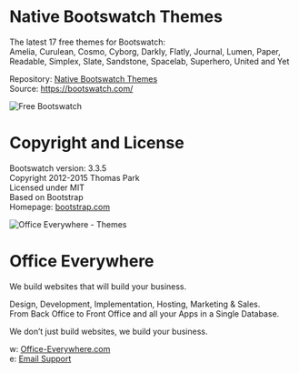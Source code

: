 # Native Bootswatch Themes

The latest 17 free themes for Bootswatch:<br>
Amelia, Curulean, Cosmo, Cyborg, Darkly, Flatly, Journal, Lumen, Paper, Readable, Simplex, Slate, Sandstone, Spacelab, Superhero, United and Yet<br>

Repository: <a href="https://github.com/OfficeEverywhere/themes/tree/8.0/theme_bootswatch_native">Native Bootswatch Themes</a><br>
Source: https://bootswatch.com/

<IMG SRC="https://www.office-everywhere.com/website/image/ir.attachment/1084_f488c02/datas" ALT="Free Bootswatch">

# Copyright and License

Bootswatch version: 3.3.5 <br>
Copyright 2012-2015 Thomas Park <br>
Licensed under MIT <br>
Based on Bootstrap <br>
Homepage: <a href=http://bootstrap.com target="_blank">bootstrap.com</a>

<IMG SRC="https://www.office-everywhere.com/website/image/ir.attachment/351_ffc5997/datas" ALT="Office Everywhere - Themes">

# Office Everywhere

We build websites that will build your business.<br>

Design, Development, Implementation, Hosting, Marketing & Sales.<br>
From Back Office to Front Office and all your Apps in a Single Database.<br>

We don’t just build websites, we build your business.<br>

w: <a href=https://www.office-everywhere.com>Office-Everywhere.com</a><br>
e: <a href=mailto:support@office-everywhere.com>Email Support</a><br>
